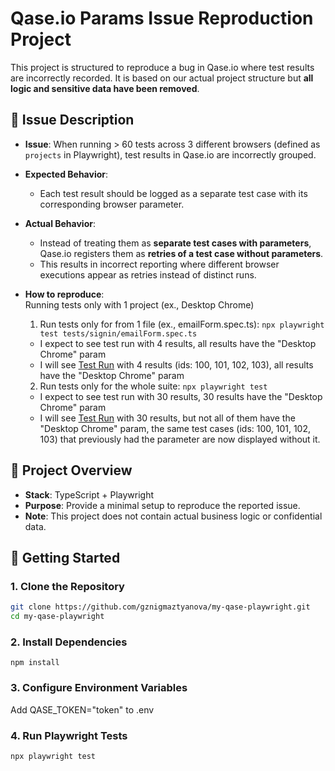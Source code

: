 # Qase.io Params Issue Reproduction Project

This project is structured to reproduce a bug in Qase.io where test results are incorrectly recorded.
It is based on our actual project structure but **all logic and sensitive data have been removed**.

## 🔎 Issue Description
- **Issue**: When running > 60 tests across 3 different browsers (defined as `projects` in Playwright), test results in Qase.io are incorrectly grouped.
- **Expected Behavior**:  
  - Each test result should be logged as a separate test case with its corresponding browser parameter.
- **Actual Behavior**:  
  - Instead of treating them as **separate test cases with parameters**, Qase.io registers them as **retries of a test case without parameters**.
  - This results in incorrect reporting where different browser executions appear as retries instead of distinct runs.

- **How to reproduce**:  
Running tests only with 1 project (ex., Desktop Chrome)
  1. Run tests only for from 1 file (ex., emailForm.spec.ts):
    `npx playwright test tests/signin/emailForm.spec.ts`
    - I expect to see test run with 4 results, all results have the "Desktop Chrome" param
    - I will see [Test Run](https://app.qase.io/public/report/1ce5e1afa6abe3e415eee39d6abfb87072782ef0) with 4 results (ids: 100, 101, 102, 103), all results have the "Desktop Chrome" param 
  2. Run tests only for the whole suite:
    `npx playwright test`
    - I expect to see test run with 30 results, 30 results have the "Desktop Chrome" param
    - I will see [Test Run](https://app.qase.io/public/report/de0d3defeda1d8f00493b84aa1ce4cb1997aaa0d) with 30 results, but not all of them have the "Desktop Chrome" param, the same test cases (ids: 100, 101, 102, 103) that previously had the parameter are now displayed without it.

## 📌 Project Overview
- **Stack**: TypeScript + Playwright
- **Purpose**: Provide a minimal setup to reproduce the reported issue.
- **Note**: This project does not contain actual business logic or confidential data.

## 🚀 Getting Started

### 1. Clone the Repository
```sh
git clone https://github.com/gznigmaztyanova/my-qase-playwright.git
cd my-qase-playwright
```

### 2. Install Dependencies
`npm install`

### 3. Configure Environment Variables
Add QASE_TOKEN="token" to .env

### 4. Run Playwright Tests
`npx playwright test`

